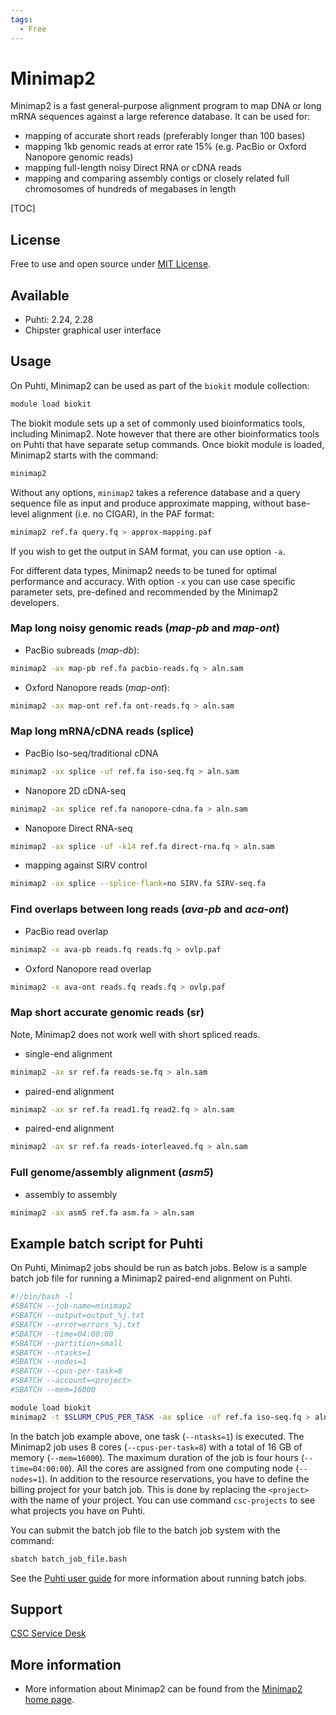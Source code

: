```yaml
---
tags:
  - Free
---
```


# Minimap2

Minimap2 is a fast general-purpose alignment program to map DNA or long mRNA sequences against a large reference database.
It can be used for:

* mapping of accurate short reads (preferably longer than 100 bases)
* mapping 1kb genomic reads at error rate 15% (e.g. PacBio or Oxford Nanopore genomic reads)
* mapping full-length noisy Direct RNA or cDNA reads
* mapping and comparing assembly contigs or closely related full chromosomes of hundreds of megabases in length

[TOC]

## License

Free to use and open source under [MIT License](https://raw.githubusercontent.com/lh3/minimap2/master/LICENSE.txt).

## Available

* Puhti: 2.24, 2.28
* Chipster graphical user interface

## Usage

On Puhti, Minimap2 can be used as part of the `biokit` module collection:

```bash
module load biokit
```

The biokit module sets up a set of commonly used bioinformatics tools, including Minimap2. Note however that there are other bioinformatics tools on Puhti that have separate setup commands.
Once biokit module is loaded, Minimap2 starts with the command:

```bash
minimap2
```

Without any options, `minimap2` takes a reference database and a query sequence file as input and produce approximate mapping, without base-level alignment (i.e. no CIGAR), in the PAF format:

```bash
minimap2 ref.fa query.fq > approx-mapping.paf
```

If you wish to get the output in SAM format, you can use option `-a`.

For different data types, Minimap2 needs to be tuned for optimal performance and accuracy.
With option `-x` you can use case specific parameter sets, pre-defined and recommended by the Minimap2 developers.
 
### Map long noisy genomic reads (_map-pb_ and _map-ont_)

* PacBio subreads (_map-db_):

```bash
minimap2 -ax map-pb ref.fa pacbio-reads.fq > aln.sam
```

* Oxford Nanopore reads (_map-ont_):

```bash
minimap2 -ax map-ont ref.fa ont-reads.fq > aln.sam 
```

### Map long mRNA/cDNA reads (splice)

* PacBio Iso-seq/traditional cDNA

```bash
minimap2 -ax splice -uf ref.fa iso-seq.fq > aln.sam
``` 

* Nanopore 2D cDNA-seq

```bash
minimap2 -ax splice ref.fa nanopore-cdna.fa > aln.sam
```

* Nanopore Direct RNA-seq

```bash
minimap2 -ax splice -uf -k14 ref.fa direct-rna.fq > aln.sam
```
 
* mapping against SIRV control

```bash
minimap2 -ax splice --splice-flank=no SIRV.fa SIRV-seq.fa
```

### Find overlaps between long reads (_ava-pb_ and _aca-ont_)

* PacBio read overlap

```bash
minimap2 -x ava-pb reads.fq reads.fq > ovlp.paf
```

* Oxford Nanopore read overlap

```bash
minimap2 -x ava-ont reads.fq reads.fq > ovlp.paf
```

### Map short accurate genomic reads (sr)

Note, Minimap2 does not work well with short spliced reads.

* single-end alignment

```bash
minimap2 -ax sr ref.fa reads-se.fq > aln.sam
```

* paired-end alignment

```bash
minimap2 -ax sr ref.fa read1.fq read2.fq > aln.sam
```

* paired-end alignment

```bash
minimap2 -ax sr ref.fa reads-interleaved.fq > aln.sam 
```

### Full genome/assembly alignment (_asm5_)

* assembly to assembly

```bash
minimap2 -ax asm5 ref.fa asm.fa > aln.sam
```

## Example batch script for Puhti

On Puhti, Minimap2 jobs should be run as batch jobs. Below is a sample batch job file
for running a Minimap2 paired-end alignment on Puhti.

```bash
#!/bin/bash -l
#SBATCH --job-name=minimap2
#SBATCH --output=output_%j.txt
#SBATCH --error=errors_%j.txt
#SBATCH --time=04:00:00
#SBATCH --partition=small
#SBATCH --ntasks=1
#SBATCH --nodes=1
#SBATCH --cpus-per-task=8
#SBATCH --account=<project>
#SBATCH --mem=16000

module load biokit
minimap2 -t $SLURM_CPUS_PER_TASK -ax splice -uf ref.fa iso-seq.fq > aln.sam
```

In the batch job example above, one task (`--ntasks=1`) is executed. The Minimap2 job
uses 8 cores (`--cpus-per-task=8`) with a total of 16 GB of memory (`--mem=16000`).
The maximum duration of the job is four hours (`--time=04:00:00`). All the cores
are assigned from one computing node (`--nodes=1`). In addition to the resource
reservations, you have to define the billing project for your batch job. This
is done by replacing the `<project>` with the name of your project. You can
use command `csc-projects` to see what projects you have on Puhti.

You can submit the batch job file to the batch job system with the command:

```bash
sbatch batch_job_file.bash
```

See the [Puhti user guide](../computing/running/getting-started.md) for more information about running batch jobs.

## Support

[CSC Service Desk](../support/contact.md)

## More information

* More information about Minimap2 can be found from the [Minimap2 home page](https://lh3.github.io/minimap2/).
